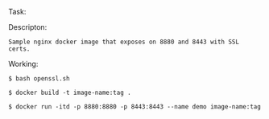 Task:

Descripton:

    Sample nginx docker image that exposes on 8880 and 8443 with SSL certs.

Working:

    $ bash openssl.sh

    $ docker build -t image-name:tag .

    $ docker run -itd -p 8880:8880 -p 8443:8443 --name demo image-name:tag